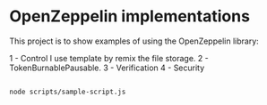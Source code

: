 # OpenZeppelin implementations

This project is to show examples of using the OpenZeppelin library:

1 - Control I use template by remix the file storage. 
2 - TokenBurnablePausable.
3 - Verification
4 - Security

```shell

node scripts/sample-script.js

```
